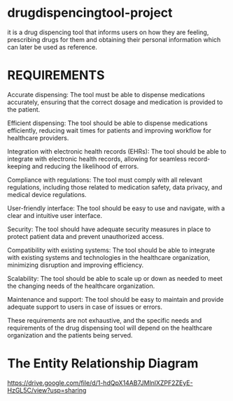 # drugdispencingtool-project
it is a drug dispencing tool that informs users on how they are feeling, prescribing drugs for them and obtaining their personal information which can later be used as reference.
# REQUIREMENTS

Accurate dispensing: The tool must be able to dispense medications accurately, ensuring that the correct dosage and medication is provided to the patient.

Efficient dispensing: The tool should be able to dispense medications efficiently, reducing wait times for patients and improving workflow for healthcare providers.

Integration with electronic health records (EHRs): The tool should be able to integrate with electronic health records, allowing for seamless record-keeping and reducing the likelihood of errors.

Compliance with regulations: The tool must comply with all relevant regulations, including those related to medication safety, data privacy, and medical device regulations.

User-friendly interface: The tool should be easy to use and navigate, with a clear and intuitive user interface.

Security: The tool should have adequate security measures in place to protect patient data and prevent unauthorized access.

Compatibility with existing systems: The tool should be able to integrate with existing systems and technologies in the healthcare organization, minimizing disruption and improving efficiency.

Scalability: The tool should be able to scale up or down as needed to meet the changing needs of the healthcare organization.

Maintenance and support: The tool should be easy to maintain and provide adequate support to users in case of issues or errors.

These requirements are not exhaustive, and the specific needs and requirements of the drug dispensing tool will depend on the healthcare organization and the patients being served.

# The Entity Relationship Diagram

https://drive.google.com/file/d/1-hdQpX14AB7JMlnlXZPF2ZEyE-HzGL5C/view?usp=sharing



